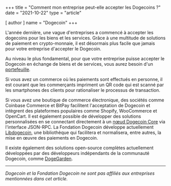 +++
title = "Comment mon entreprise peut-elle accepter les Dogecoins ?"
date = "2021-10-22"
type = "article"

[ author ]
  name = "Dogecoin"
+++

L'année dernière, une vague d'entreprises a commencé à accepter les dogecoins pour les biens et les services. Grâce à une multitude de solutions de paiement en crypto-monnaie, il est désormais plus facile que jamais pour votre entreprise d'accepter le Dogecoin.  

Au niveau le plus fondamental, pour que votre entreprise puisse accepter le Dogecoin en échange de biens et de services, vous aurez besoin d'un [portefeuille](/fr/dogepedia/articles/how-do-i-get-a-wallet).

Si vous avez un commerce où les paiements sont effectués en personne, il est courant que les commerçants impriment un QR code qui est scanné par les smartphones des clients pour rationaliser le processus de transaction.  

Si vous avez une boutique de commerce électronique, des sociétés comme Coinbase Commerce et BitPay facilitent l'acceptation de Dogecoin et intègrent des plateformes populaires comme Shopify, WooCommerce et OpenCart. Il est également possible de développer des solutions personnalisées en se connectant directement à un [nœud Dogecoin Core](/fr/dogepedia/how-tos/operating-a-node/) via l'interface JSON-RPC. La Fondation Dogecoin développe actuellement [Libdogecoin](https://foundation.dogecoin.com/trailmap/libdogecoin/), une bibliothèque qui facilitera et normalisera, entre autres, la mise en œuvre des paiements en Dogecoin.

Il existe également des solutions open-source complètes actuellement développées par des développeurs indépendants de la communauté Dogecoin, comme [DogeGarden](https://dogegarden.io/).

***

*Dogecoin et la Fondation Dogecoin ne sont pas affiliés aux entreprises mentionnées dans cet article.*
